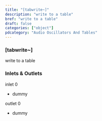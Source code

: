 ```yaml
---
title: "[tabwrite~]"
description: "write to a table"
bref: "write to a table"
draft: false
categories: ["object"]
pdcategory: "Audio Oscillators And Tables"
---
```


### [tabwrite~]

write to a table

### Inlets & Outlets

inlet 0

 - dummy

outlet 0

 - dummy
 
